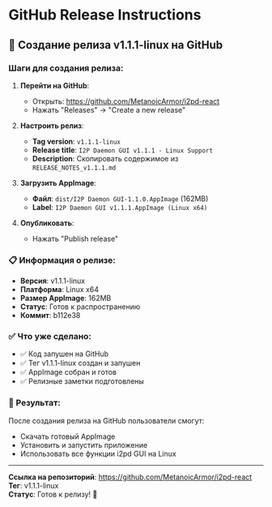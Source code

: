 # GitHub Release Instructions

## 🚀 Создание релиза v1.1.1-linux на GitHub

### Шаги для создания релиза:

1. **Перейти на GitHub**:
   - Открыть: https://github.com/MetanoicArmor/i2pd-react
   - Нажать "Releases" → "Create a new release"

2. **Настроить релиз**:
   - **Tag version**: `v1.1.1-linux`
   - **Release title**: `I2P Daemon GUI v1.1.1 - Linux Support`
   - **Description**: Скопировать содержимое из `RELEASE_NOTES_v1.1.1.md`

3. **Загрузить AppImage**:
   - **Файл**: `dist/I2P Daemon GUI-1.1.0.AppImage` (162MB)
   - **Label**: `I2P Daemon GUI v1.1.1.AppImage (Linux x64)`

4. **Опубликовать**:
   - Нажать "Publish release"

### 📋 Информация о релизе:

- **Версия**: v1.1.1-linux
- **Платформа**: Linux x64
- **Размер AppImage**: 162MB
- **Статус**: Готов к распространению
- **Коммит**: b112e38

### ✅ Что уже сделано:

- ✅ Код запушен на GitHub
- ✅ Тег v1.1.1-linux создан и запушен
- ✅ AppImage собран и готов
- ✅ Релизные заметки подготовлены

### 🎯 Результат:

После создания релиза на GitHub пользователи смогут:
- Скачать готовый AppImage
- Установить и запустить приложение
- Использовать все функции i2pd GUI на Linux

---

**Ссылка на репозиторий**: https://github.com/MetanoicArmor/i2pd-react  
**Тег**: v1.1.1-linux  
**Статус**: Готов к релизу! 🚀
